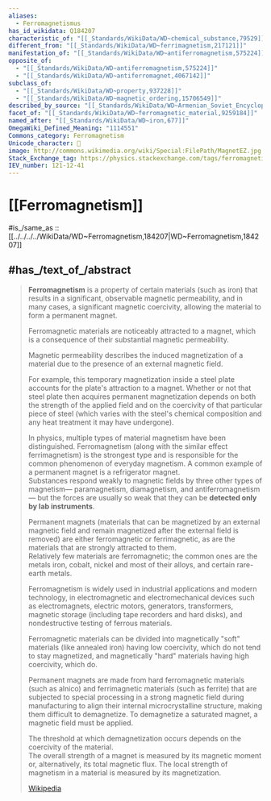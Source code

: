 ```yaml
---
aliases:
  - Ferromagnetismus
has_id_wikidata: Q184207
characteristic_of: "[[_Standards/WikiData/WD~chemical_substance,79529]]"
different_from: "[[_Standards/WikiData/WD~ferrimagnetism,217121]]"
manifestation_of: "[[_Standards/WikiData/WD~antiferromagnetism,575224]]"
opposite_of:
  - "[[_Standards/WikiData/WD~antiferromagnetism,575224]]"
  - "[[_Standards/WikiData/WD~antiferromagnet,4067142]]"
subclass_of:
  - "[[_Standards/WikiData/WD~property,937228]]"
  - "[[_Standards/WikiData/WD~magnetic_ordering,15706549]]"
described_by_source: "[[_Standards/WikiData/WD~Armenian_Soviet_Encyclopedia,2657718]]"
facet_of: "[[_Standards/WikiData/WD~ferromagnetic_material,9259184]]"
named_after: "[[_Standards/WikiData/WD~iron,677]]"
OmegaWiki_Defined_Meaning: "1114551"
Commons_category: Ferromagnetism
Unicode_character: 🧲
image: http://commons.wikimedia.org/wiki/Special:FilePath/MagnetEZ.jpg
Stack_Exchange_tag: https://physics.stackexchange.com/tags/ferromagnetism
IEV_number: 121-12-41
---
```


# [[Ferromagnetism]] 

#is_/same_as :: [[../../../../WikiData/WD~Ferromagnetism,184207|WD~Ferromagnetism,184207]] 

## #has_/text_of_/abstract 

> **Ferromagnetism** is a property of certain materials (such as iron) 
> that results in a significant, observable magnetic permeability, 
> and in many cases, a significant magnetic coercivity, allowing the material to form a permanent magnet. 
> 
> Ferromagnetic materials are noticeably attracted to a magnet, 
> which is a consequence of their substantial magnetic permeability. 
>
> Magnetic permeability describes the induced magnetization of a material 
> due to the presence of an external magnetic field. 
> 
> For example, this temporary magnetization inside a steel plate accounts for the plate's attraction to a magnet. 
> Whether or not that steel plate then acquires permanent magnetization 
> depends on both the strength of the applied field and on the coercivity of that particular piece of steel 
> (which varies with the steel's chemical composition and any heat treatment it may have undergone).
>
> In physics, multiple types of material magnetism have been distinguished. 
> Ferromagnetism (along with the similar effect ferrimagnetism) is the strongest type 
> and is responsible for the common phenomenon of everyday magnetism. 
> A common example of a permanent magnet is a refrigerator magnet.  
> Substances respond weakly to magnetic fields by three other types of magnetism—
> paramagnetism, diamagnetism, and antiferromagnetism—
> but the forces are usually so weak that they can be **detected only by lab instruments**. 
>
> Permanent magnets (materials that can be magnetized by an external magnetic field 
> and remain magnetized after the external field is removed) are either ferromagnetic or ferrimagnetic, 
> as are the materials that are strongly attracted to them.  
> Relatively few materials are ferromagnetic; the common ones are the metals iron, cobalt, nickel 
> and most of their alloys, and certain rare-earth metals. 
>
> Ferromagnetism is widely used in industrial applications and modern technology, 
> in electromagnetic and electromechanical devices such as electromagnets, electric motors, 
> generators, transformers, magnetic storage (including tape recorders and hard disks), 
> and nondestructive testing of ferrous materials.
>
> Ferromagnetic materials can be divided into magnetically "soft" materials (like annealed iron) 
> having low coercivity, which do not tend to stay magnetized, 
> and magnetically "hard" materials having high coercivity, which do. 
> 
> Permanent magnets are made from hard ferromagnetic materials (such as alnico) 
> and ferrimagnetic materials (such as ferrite) 
> that are subjected to special processing in a strong magnetic field during manufacturing 
> to align their internal microcrystalline structure, making them difficult to demagnetize. 
> To demagnetize a saturated magnet, a magnetic field must be applied. 
> 
> The threshold at which demagnetization occurs depends on the coercivity of the material.  
> The overall strength of a magnet is measured by its magnetic moment or, alternatively, its total magnetic flux. 
> The local strength of magnetism in a material is measured by its magnetization.
>
> [Wikipedia](https://en.wikipedia.org/wiki/Ferromagnetism) 

